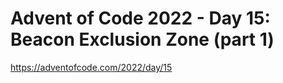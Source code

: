 # Advent of Code 2022 - Day 15: Beacon Exclusion Zone (part 1)

<https://adventofcode.com/2022/day/15>
